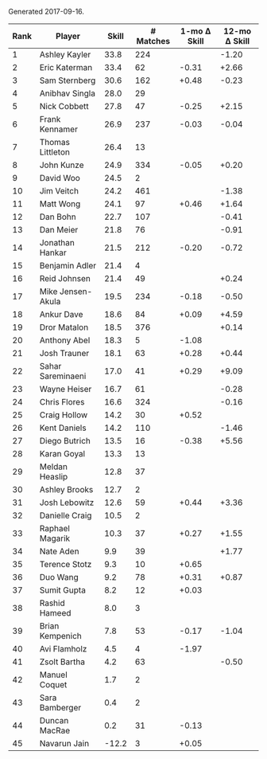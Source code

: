 Generated 2017-09-16.

| Rank | Player            | Skill | # Matches | 1-mo Δ Skill | 12-mo Δ Skill |
|------|-------------------|-------|-----------|--------------|---------------|
|    1 | Ashley Kayler     |  33.8 |       224 |              |         -1.20 |
|    2 | Eric Katerman     |  33.4 |        62 |        -0.31 |         +2.66 |
|    3 | Sam Sternberg     |  30.6 |       162 |        +0.48 |         -0.23 |
|    4 | Anibhav Singla    |  28.0 |        29 |              |               |
|    5 | Nick Cobbett      |  27.8 |        47 |        -0.25 |         +2.15 |
|    6 | Frank Kennamer    |  26.9 |       237 |        -0.03 |         -0.04 |
|    7 | Thomas Littleton  |  26.4 |        13 |              |               |
|    8 | John Kunze        |  24.9 |       334 |        -0.05 |         +0.20 |
|    9 | David Woo         |  24.5 |         2 |              |               |
|   10 | Jim Veitch        |  24.2 |       461 |              |         -1.38 |
|   11 | Matt Wong         |  24.1 |        97 |        +0.46 |         +1.64 |
|   12 | Dan Bohn          |  22.7 |       107 |              |         -0.41 |
|   13 | Dan Meier         |  21.8 |        76 |              |         -0.91 |
|   14 | Jonathan Hankar   |  21.5 |       212 |        -0.20 |         -0.72 |
|   15 | Benjamin Adler    |  21.4 |         4 |              |               |
|   16 | Reid Johnsen      |  21.4 |        49 |              |         +0.24 |
|   17 | Mike Jensen-Akula |  19.5 |       234 |        -0.18 |         -0.50 |
|   18 | Ankur Dave        |  18.6 |        84 |        +0.09 |         +4.59 |
|   19 | Dror Matalon      |  18.5 |       376 |              |         +0.14 |
|   20 | Anthony Abel      |  18.3 |         5 |        -1.08 |               |
|   21 | Josh Trauner      |  18.1 |        63 |        +0.28 |         +0.44 |
|   22 | Sahar Sareminaeni |  17.0 |        41 |        +0.29 |         +9.09 |
|   23 | Wayne Heiser      |  16.7 |        61 |              |         -0.28 |
|   24 | Chris Flores      |  16.6 |       324 |              |         -0.16 |
|   25 | Craig Hollow      |  14.2 |        30 |        +0.52 |               |
|   26 | Kent Daniels      |  14.2 |       110 |              |         -1.46 |
|   27 | Diego Butrich     |  13.5 |        16 |        -0.38 |         +5.56 |
|   28 | Karan Goyal       |  13.3 |        13 |              |               |
|   29 | Meldan Heaslip    |  12.8 |        37 |              |               |
|   30 | Ashley Brooks     |  12.7 |         2 |              |               |
|   31 | Josh Lebowitz     |  12.6 |        59 |        +0.44 |         +3.36 |
|   32 | Danielle Craig    |  10.5 |         2 |              |               |
|   33 | Raphael Magarik   |  10.3 |        37 |        +0.27 |         +1.55 |
|   34 | Nate Aden         |   9.9 |        39 |              |         +1.77 |
|   35 | Terence Stotz     |   9.3 |        10 |        +0.65 |               |
|   36 | Duo Wang          |   9.2 |        78 |        +0.31 |         +0.87 |
|   37 | Sumit Gupta       |   8.2 |        12 |        +0.03 |               |
|   38 | Rashid Hameed     |   8.0 |         3 |              |               |
|   39 | Brian Kempenich   |   7.8 |        53 |        -0.17 |         -1.04 |
|   40 | Avi Flamholz      |   4.5 |         4 |        -1.97 |               |
|   41 | Zsolt Bartha      |   4.2 |        63 |              |         -0.50 |
|   42 | Manuel Coquet     |   1.7 |         2 |              |               |
|   43 | Sara Bamberger    |   0.4 |         2 |              |               |
|   44 | Duncan MacRae     |   0.2 |        31 |        -0.13 |               |
|   45 | Navarun Jain      | -12.2 |         3 |        +0.05 |               |